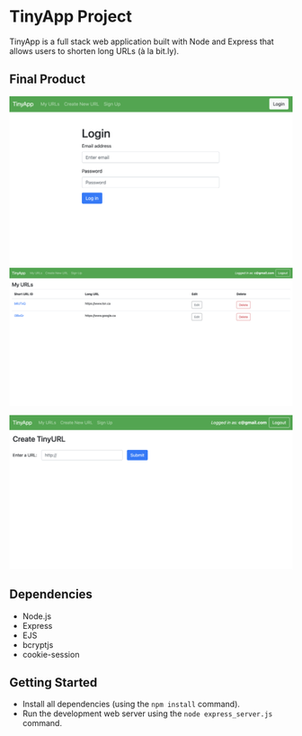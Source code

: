 # TinyApp Project

TinyApp is a full stack web application built with Node and Express that allows users to shorten long URLs (à la bit.ly).

## Final Product

!["Screenshot of the login page"](https://github.com/itiand/tinyapp/blob/main/docs/login-page.png?raw=true)
!["Screenshot of the URLs page"](https://github.com/itiand/tinyapp/blob/main/docs/url-page.png?raw=true)

!["Screenshot of creating a tiny URL"](https://github.com/itiand/tinyapp/blob/main/docs/new-url-page.png?raw=true)

## Dependencies

- Node.js
- Express
- EJS
- bcryptjs
- cookie-session

## Getting Started

- Install all dependencies (using the `npm install` command).
- Run the development web server using the `node express_server.js` command.